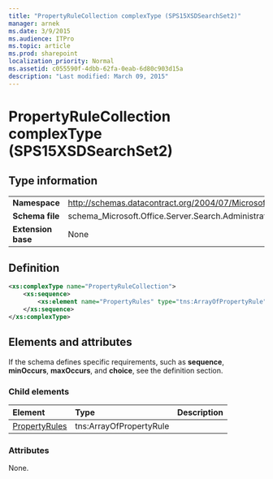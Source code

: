```yaml
---
title: "PropertyRuleCollection complexType (SPS15XSDSearchSet2)"
manager: arnek
ms.date: 3/9/2015
ms.audience: ITPro
ms.topic: article
ms.prod: sharepoint
localization_priority: Normal
ms.assetid: c055590f-4dbb-62fa-0eab-6d80c903d15a
description: "Last modified: March 09, 2015"
---
```


# PropertyRuleCollection complexType (SPS15XSDSearchSet2)

 
  
## Type information

|||
|:-----|:-----|
|**Namespace** <br/> |http://schemas.datacontract.org/2004/07/Microsoft.Office.Server.Search.Administration  <br/> |
|**Schema file** <br/> |schema_Microsoft.Office.Server.Search.Administration.xsd  <br/> |
|**Extension base** <br/> |None  <br/> |
   
## Definition

```XML
<xs:complexType name="PropertyRuleCollection">
    <xs:sequence>
        <xs:element name="PropertyRules" type="tns:ArrayOfPropertyRule" minOccurs="0"></xs:element>
    </xs:sequence>
</xs:complexType>

```

## Elements and attributes

If the schema defines specific requirements, such as **sequence**, **minOccurs**, **maxOccurs**, and **choice**, see the definition section. 
  
### Child elements

|**Element**|**Type**|**Description**|
|:-----|:-----|:-----|
|[PropertyRules](propertyrules-element-propertyrulecollection-complextypesps15xsdsearchset2.md) <br/> |tns:ArrayOfPropertyRule  <br/> ||
   
### Attributes

None.
  

